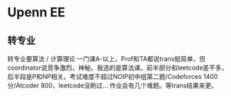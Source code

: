 # Upenn EE


## 转专业
转专业要算法 / 计算理论 一门课A-以上，Prof和TA都说trans挺简单，但coordinator说竞争激烈，神秘。我选的是算法课，前半部分和leetcode差不多，后半段是P和NP相关。考试难度不超过NOIP初中组第二题/Codeforces 1400分/Atcoder 800，leetcode没刷过... 作业会有几个难题。等trans结果来更。